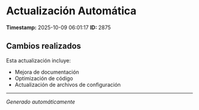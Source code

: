 # Actualización Automática

**Timestamp:** 2025-10-09 06:01:17
**ID:** 2875

## Cambios realizados

Esta actualización incluye:
- Mejora de documentación
- Optimización de código
- Actualización de archivos de configuración

---
*Generado automáticamente*
